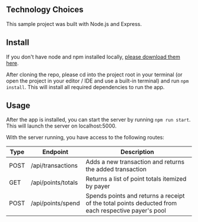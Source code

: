 ## Technology Choices

This sample project was built with Node.js and Express.

## Install

If you don't have node and npm installed locally, [please download them here](https://nodejs.org/en/download/).

After cloning the repo, please cd into the project root in your terminal (or open the project in your editor / IDE and use a built-in terminal) and run `npm install`. This will install all required dependencies to run the app.

## Usage

After the app is installed, you can start the server by running `npm run start`. This will launch the server on localhost:5000.

With the server running, you have access to the following routes:

| Type | Endpoint           | Description                                                                                        |
| ---- | ------------------ | -------------------------------------------------------------------------------------------------- |
| POST | /api/transactions  | Adds a new transaction and returns the added transaction                                           |
| GET  | /api/points/totals | Returns a list of point totals itemized by payer                                                   |
| POST | /api/points/spend  | Spends points and returns a receipt of the total points deducted from each respective payer's pool |
